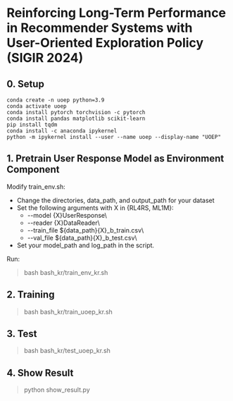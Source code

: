 # Reinforcing Long-Term Performance in Recommender Systems with User-Oriented Exploration Policy (SIGIR 2024)

## 0. Setup

```
conda create -n uoep python=3.9
conda activate uoep
conda install pytorch torchvision -c pytorch
conda install pandas matplotlib scikit-learn
pip install tqdm
conda install -c anaconda ipykernel
python -m ipykernel install --user --name uoep --display-name "UOEP"
```


## 1. Pretrain User Response Model as Environment Component

Modify train_env.sh:
* Change the directories, data_path, and output_path for your dataset
* Set the following arguments with X in {RL4RS, ML1M}:
  * --model {X}UserResponse\
  * --reader {X}DataReader\
  * --train_file ${data_path}{X}_b_train.csv\
  * --val_file ${data_path}{X}_b_test.csv\
* Set your model_path and log_path in the script.

Run:
> bash bash_kr/train_env_kr.sh

## 2. Training

> bash bash_kr/train_uoep_kr.sh

## 3. Test

> bash bash_kr/test_uoep_kr.sh

## 4. Show Result

> python show_result.py
